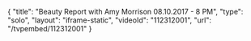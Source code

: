 {
    "title": "Beauty Report with Amy Morrison 08.10.2017 - 8 PM",
    "type": "solo",
    "layout": "iframe-static",
    "videoId": "112312001",
    "url": "\/tvpembed\/112312001"
}